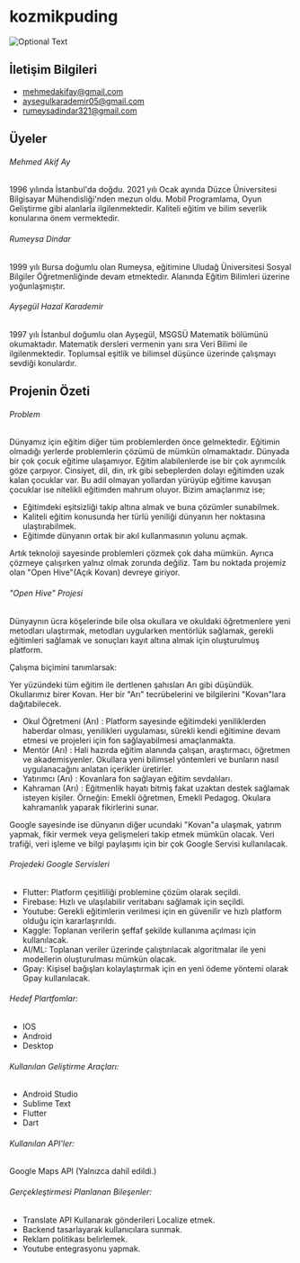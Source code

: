 # kozmikpuding
![Optional Text](../master/untitled.png)
## İletişim Bilgileri

- mehmedakifay@gmail.com
- aysegulkarademir05@gmail.com
- rumeysadindar321@gmail.com


## Üyeler
######  Mehmed Akif Ay

1996 yılında İstanbul'da doğdu. 2021 yılı Ocak ayında Düzce Üniversitesi Bilgisayar Mühendisliği'nden mezun oldu. Mobil Programlama, Oyun Geliştirme gibi alanlarla ilgilenmektedir. Kaliteli eğitim ve bilim severlik konularına önem vermektedir.

######  Rumeysa Dindar

1999 yılı Bursa doğumlu olan Rumeysa, eğitimine Uludağ Üniversitesi Sosyal Bilgiler Öğretmenliğinde devam etmektedir. Alanında Eğitim Bilimleri üzerine yoğunlaşmıştır.


######  Ayşegül Hazal Karademir

1997 yılı İstanbul doğumlu olan Ayşegül, MSGSÜ Matematik bölümünü okumaktadır. Matematik dersleri vermenin yanı sıra Veri Bilimi ile ilgilenmektedir. Toplumsal eşitlik ve bilimsel düşünce üzerinde çalışmayı sevdiği konulardır.

## Projenin Özeti


###### Problem

Dünyamız için eğitim diğer tüm problemlerden önce gelmektedir. Eğitimin olmadığı yerlerde problemlerin çözümü de mümkün olmamaktadır. Dünyada bir çok çocuk eğitime ulaşamıyor. Eğitim alabilenlerde ise bir çok ayrımcılık göze çarpıyor. Cinsiyet, dil, din, ırk gibi sebeplerden dolayı eğitimden uzak kalan çocuklar var. Bu adil olmayan yollardan yürüyüp eğitime kavuşan çocuklar ise nitelikli eğitimden mahrum oluyor. Bizim amaçlarımız ise;

- Eğitimdeki eşitsizliği takip altına almak ve buna çözümler sunabilmek.
- Kaliteli eğitim konusunda her türlü yeniliği dünyanın her noktasına ulaştırabilmek.
- Eğitimde dünyanın ortak bir akıl kullanmasının yolunu açmak.

Artık teknoloji sayesinde problemleri çözmek çok daha mümkün. Ayrıca çözmeye çalışırken yalnız olmak zorunda değiliz. Tam bu noktada projemiz olan "Open Hive"(Açık Kovan) devreye giriyor.

###### "Open Hive" Projesi

Dünyaynın ücra köşelerinde bile olsa okullara ve okuldaki öğretmenlere yeni metodları ulaştırmak, metodları uygularken mentörlük sağlamak, gerekli eğitimleri sağlamak ve sonuçları kayıt altına almak için oluşturulmuş platform.

Çalışma biçimini tanımlarsak:

Yer yüzündeki tüm eğitim ile dertlenen şahısları Arı gibi düşündük. Okullarımız birer Kovan. Her bir "Arı" tecrübelerini ve bilgilerini "Kovan"lara dağıtabilecek. 

- Okul Öğretmeni (Arı) : Platform sayesinde eğitimdeki yeniliklerden haberdar olması, yenilikleri uygulaması, sürekli kendi eğitimine devam etmesi ve projeleri için fon sağlayabilmesi amaçlanmakta.
- Mentör (Arı) : Hali hazırda eğitim alanında çalışan, araştırmacı, öğretmen ve akademisyenler. Okullara yeni bilimsel yöntemleri ve bunların nasıl uygulanacağını anlatan içerikler üretirler.
- Yatırımcı (Arı) : Kovanlara fon sağlayan eğitim sevdalıları. 
- Kahraman (Arı) : Eğitmenlik hayatı bitmiş fakat uzaktan destek sağlamak isteyen kişiler. Örneğin: Emekli öğretmen, Emekli Pedagog. Okulara kahramanlık yaparak fikirlerini sunar.

Google sayesinde ise dünyanın diğer ucundaki "Kovan"a ulaşmak, yatırım yapmak, fikir vermek veya gelişmeleri takip etmek mümkün olacak. Veri trafiği, veri işleme ve bilgi paylaşımı için bir çok Google Servisi kullanılacak.

###### Projedeki Google Servisleri
 
   - Flutter: Platform çeşitliliği problemine çözüm olarak seçildi.
   - Firebase: Hızlı ve ulaşılabilir veritabanı sağlamak için seçildi.
   - Youtube: Gerekli eğitimlerin verilmesi için en güvenilir ve hızlı platform olduğu için kararlaşrırıldı.
   - Kaggle: Toplanan verilerin şeffaf şekilde kullanıma açılması için kullanılacak.
   - AI/ML: Toplanan veriler üzerinde çalıştırılacak algoritmalar ile yeni modellerin oluşturulması mümkün olacak.
   - Gpay: Kişisel bağışları kolaylaştırmak için en yeni ödeme yöntemi olarak Gpay kullanılacak.


###### Hedef Plartfomlar:
- IOS
- Android
- Desktop

###### Kullanılan Geliştirme Araçları:
- Android Studio
- Sublime Text
- Flutter
- Dart

###### Kullanılan API'ler:

Google Maps API (Yalnızca dahil edildi.)


###### Gerçekleştirmesi Planlanan Bileşenler:

- Translate API Kullanarak gönderileri Localize etmek.
- Backend tasarlayarak kullanıcılara sunmak.
- Reklam politikası belirlemek.
- Youtube entegrasyonu yapmak.

